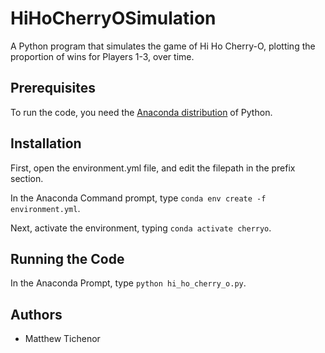 # HiHoCherryOSimulation

A Python program that simulates the game of Hi Ho Cherry-O, plotting the proportion of wins for Players 1-3, over time.

## Prerequisites

To run the code, you need the [Anaconda distribution](https://www.anaconda.com/products/individual) of Python.

## Installation

First, open the environment.yml file, and edit the filepath in the prefix section.

In the Anaconda Command prompt, type `conda env create -f environment.yml`.

Next, activate the environment, typing `conda activate cherryo`.

## Running the Code

In the Anaconda Prompt, type `python hi_ho_cherry_o.py`.

## Authors

* Matthew Tichenor
